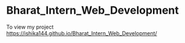 # Bharat_Intern_Web_Development

To view my project
https://ishika144.github.io/Bharat_Intern_Web_Development/
